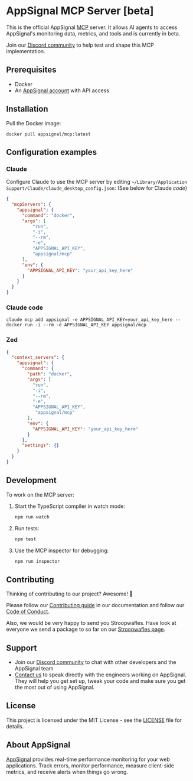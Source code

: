 # AppSignal MCP Server [beta]

This is the official AppSignal [MCP][mcp] server. It allows AI agents to access AppSignal's monitoring data, metrics, and tools and is currently in beta.

Join our  [Discord community][discord] to help test and shape this MCP implementation.

## Prerequisites

- Docker
- An [AppSignal account][appsignal-sign-up] with API access

## Installation

Pull the Docker image:

```
docker pull appsignal/mcp:latest
```

## Configuration examples

### Claude

Configure Claude to use the MCP server by editing `~/Library/Application Support/Claude/claude_desktop_config.json`:
(See below for Claude _code_)

```json
{
  "mcpServers": {
    "appsignal": {
      "command": "docker",
      "args": [
          "run",
          "-i",
          "--rm",
          "-e",
          "APPSIGNAL_API_KEY",
          "appsignal/mcp"
      ],
      "env": {
        "APPSIGNAL_API_KEY": "your_api_key_here"
      }
    }
  }
}
```

### Claude code

```
claude mcp add appsignal -e APPSIGNAL_API_KEY=your_api_key_here -- docker run -i --rm -e APPSIGNAL_API_KEY appsignal/mcp
```

### Zed

```json
{
  "context_servers": {
    "appsignal": {
      "command": {
        "path": "docker",
        "args": [
          "run",
          "-i",
          "--rm",
          "-e",
          "APPSIGNAL_API_KEY",
           "appsignal/mcp"
        ],
        "env": {
          "APPSIGNAL_API_KEY": "your_api_key_here"
        }
      },
      "settings": {}
    }
  }
}
```

## Development

To work on the MCP server:

1. Start the TypeScript compiler in watch mode:
   ```bash
   npm run watch
   ```

2. Run tests:
   ```bash
   npm test
   ```

3. Use the MCP inspector for debugging:
   ```bash
   npm run inspector
   ```

## Contributing

Thinking of contributing to our project? Awesome! 🚀

Please follow our [Contributing guide][contributing-guide] in our
documentation and follow our [Code of Conduct][coc].

Also, we would be very happy to send you Stroopwafles. Have look at everyone
we send a package to so far on our [Stroopwafles page][waffles-page].

## Support

- Join our [Discord community][discord] to chat with other developers and the AppSignal team
- [Contact us][contact] to speak directly with the engineers working on AppSignal. They will help you get set up, tweak your code and make sure you get the most out of using AppSignal.

## License

This project is licensed under the MIT License - see the [LICENSE](LICENSE) file for details.

## About AppSignal

[AppSignal][appsignal] provides real-time performance monitoring for your web applications. Track errors, monitor performance, measure client-side metrics, and receive alerts when things go wrong.

[mcp]: https://github.com/anthropics/anthropic-tools/blob/main/model-context-protocol.md
[appsignal]: https://www.appsignal.com
[appsignal-sign-up]: https://appsignal.com/users/sign_up
[contact]: mailto:support@appsignal.com
[coc]: https://docs.appsignal.com/appsignal/code-of-conduct.html
[waffles-page]: https://www.appsignal.com/waffles
[contributing-guide]: https://docs.appsignal.com/appsignal/contributing.html
[discord]: https://discord.gg/fT2cbMuQSJ
